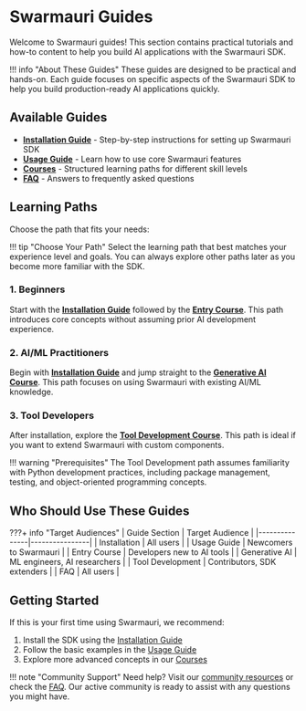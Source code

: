 # Swarmauri Guides

Welcome to Swarmauri guides! This section contains practical tutorials and how-to content to help you build AI applications with the Swarmauri SDK.

!!! info "About These Guides"
    These guides are designed to be practical and hands-on. Each guide focuses on specific aspects of the Swarmauri SDK to help you build production-ready AI applications quickly.

## Available Guides

- **[Installation Guide](installation.md)** - Step-by-step instructions for setting up Swarmauri SDK
- **[Usage Guide](usage.md)** - Learn how to use core Swarmauri features
- **[Courses](courses.md)** - Structured learning paths for different skill levels
- **[FAQ](faq.md)** - Answers to frequently asked questions

## Learning Paths

Choose the path that fits your needs:

!!! tip "Choose Your Path"
    Select the learning path that best matches your experience level and goals. You can always explore other paths later as you become more familiar with the SDK.

### 1. Beginners

Start with the **[Installation Guide](installation.md)** followed by the **[Entry Course](courses.md)**. This path introduces core concepts without assuming prior AI development experience.

### 2. AI/ML Practitioners

Begin with **[Installation Guide](installation.md)** and jump straight to the **[Generative AI Course](courses.md)**. This path focuses on using Swarmauri with existing AI/ML knowledge.

### 3. Tool Developers

After installation, explore the **[Tool Development Course](courses.md)**. This path is ideal if you want to extend Swarmauri with custom components.

!!! warning "Prerequisites"
    The Tool Development path assumes familiarity with Python development practices, including package management, testing, and object-oriented programming concepts.

## Who Should Use These Guides

???+ info "Target Audiences"
    | Guide Section | Target Audience |
    |---------------|----------------|
    | Installation | All users |
    | Usage Guide | Newcomers to Swarmauri |
    | Entry Course | Developers new to AI tools |
    | Generative AI | ML engineers, AI researchers |
    | Tool Development | Contributors, SDK extenders |
    | FAQ | All users |

## Getting Started

If this is your first time using Swarmauri, we recommend:

1. Install the SDK using the [Installation Guide](installation.md)
2. Follow the basic examples in the [Usage Guide](usage.md)
3. Explore more advanced concepts in our [Courses](courses.md)

!!! note "Community Support"
    Need help? Visit our [community resources](../home/help.md) or check the [FAQ](faq.md). Our active community is ready to assist with any questions you might have.
